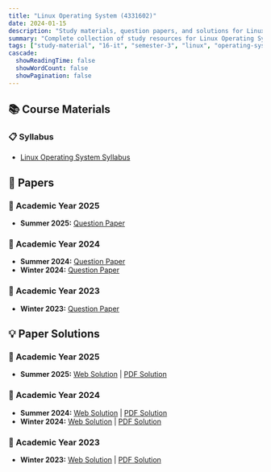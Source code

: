 ```yaml
---
title: "Linux Operating System (4331602)"
date: 2024-01-15
description: "Study materials, question papers, and solutions for Linux Operating System (4331602) - Information Technology, Semester 3"
summary: "Complete collection of study resources for Linux Operating System including syllabus, question papers from 2023-2025, and detailed solutions"
tags: ["study-material", "16-it", "semester-3", "linux", "operating-system", "4331602"]
cascade:
  showReadingTime: false
  showWordCount: false
  showPagination: false
---
```


## 📚 Course Materials

### 📋 Syllabus

- [Linux Operating System Syllabus](4331602.pdf)

## 📝 Papers

### 📅 Academic Year 2025

- **Summer 2025:** [Question Paper](4331602-Summer-2025.pdf)

### 📅 Academic Year 2024

- **Summer 2024:** [Question Paper](4331602-Summer-2024.pdf)
- **Winter 2024:** [Question Paper](4331602-Winter-2024.pdf)

### 📅 Academic Year 2023

- **Winter 2023:** [Question Paper](4331602-Winter-2023.pdf)

## 💡 Paper Solutions

### 📅 Academic Year 2025

- **Summer 2025:** [Web Solution](4331602-summer-2025-solution) | [PDF Solution](4331602-summer-2025-solution.pdf)

### 📅 Academic Year 2024

- **Summer 2024:** [Web Solution](4331602-summer-2024-solution) | [PDF Solution](4331602-summer-2024-solution.pdf)
- **Winter 2024:** [Web Solution](4331602-winter-2024-solution) | [PDF Solution](4331602-winter-2024-solution.pdf)

### 📅 Academic Year 2023

- **Winter 2023:** [Web Solution](4331602-winter-2023-solution) | [PDF Solution](4331602-winter-2023-solution.pdf)
